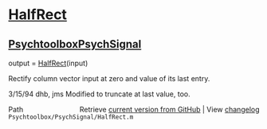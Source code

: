 # [HalfRect](HalfRect)
## [Psychtoolbox](Psychtoolbox)[PsychSignal](PsychSignal)

output = [HalfRect](HalfRect)(input)  
  
Rectify column vector input at zero and value of its last entry.  
  
3/15/94     dhb, jms        Modified to truncate at last value, too.  




<div class="code_header" style="text-align:right;">
  <span style="float:left;">Path&nbsp;&nbsp;</span> <span class="counter">Retrieve <a href=
  "https://raw.github.com/Psychtoolbox-3/Psychtoolbox-3/beta/Psychtoolbox/PsychSignal/HalfRect.m">current version from GitHub</a> | View <a href=
  "https://github.com/Psychtoolbox-3/Psychtoolbox-3/commits/beta/Psychtoolbox/PsychSignal/HalfRect.m">changelog</a></span>
</div>
<div class="code">
  <code>Psychtoolbox/PsychSignal/HalfRect.m</code>
</div>

